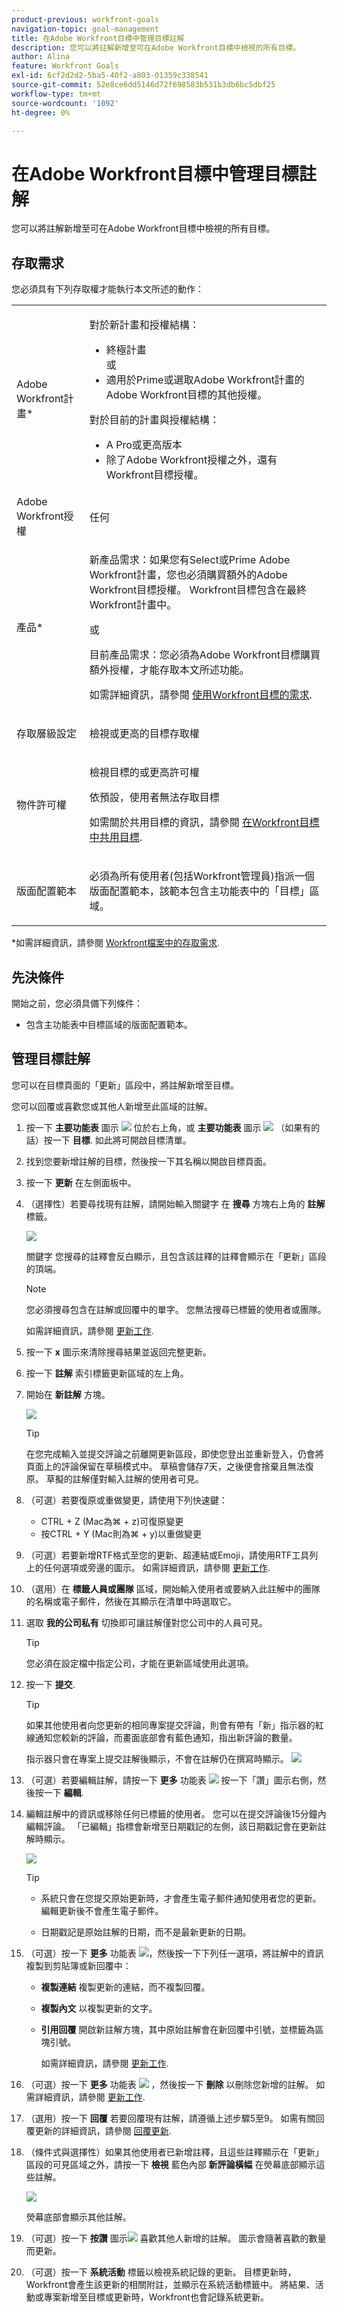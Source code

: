 ```yaml
---
product-previous: workfront-goals
navigation-topic: goal-management
title: 在Adobe Workfront目標中管理目標註解
description: 您可以將註解新增至可在Adobe Workfront目標中檢視的所有目標。
author: Alina
feature: Workfront Goals
exl-id: 6cf2d2d2-5ba5-40f2-a803-01359c338541
source-git-commit: 52e8ce6dd5146d72f698583b531b3db6bc5dbf25
workflow-type: tm+mt
source-wordcount: '1092'
ht-degree: 0%

---
```


# 在Adobe Workfront目標中管理目標註解

<!--Audited: 01/2024-->

<!--consider retiring this article when goals and all objects are in parity and we remove the legacy commenting from the system. From then on, there is just ONE way to comment and that will be documented in the Update Work article-->

<!--take "legacy" and "new commenting" references out when we remove the legacy - April 2024???-->

<!--<span class="preview">The highlighted information on this page refers to functionality not yet generally available. It is available only in the Preview environment for all customers. </span>

<span class="preview">For information about the current release schedule, see [First Quarter 2024 release overview](../../product-announcements/product-releases/24-q1-release-activity/24-q1-release-overview.md).</span>-->

<!--
After the monthly releases to Production, the same features are also available in the Production environment for customers who enabled fast releases. </span>  
<span class="preview">For information about fast releases, see [Enable or disable fast releases for your organization](../../administration-and-setup/set-up-workfront/configure-system-defaults/enable-fast-release-process.md)</span>  
-->

您可以將註解新增至可在Adobe Workfront目標中檢視的所有目標。

## 存取需求

您必須具有下列存取權才能執行本文所述的動作：

<table style="table-layout:auto">
<col>
</col>
<col>
</col>
<tbody>
 <tr> 
   <td role="rowheader">Adobe Workfront計畫*</td> 
   <td> 
   <p>對於新計畫和授權結構：
  <ul><li>終極計畫 </li>
  或
  <li>適用於Prime或選取Adobe Workfront計畫的Adobe Workfront目標的其他授權。 </li></ul> </p>
<p>對於目前的計畫與授權結構： 
<ul><li> A Pro或更高版本 </li>
  <li>除了Adobe Workfront授權之外，還有Workfront目標授權。</li></ul></p>
   </td> 
  </tr>
 <tr>
 <td role="rowheader">Adobe Workfront授權</td>
 <td>
 <p>任何</td>
 </tr>
 <tr>
 <td role="rowheader">產品*</td>
 <td>
 <p> 新產品需求：如果您有Select或Prime Adobe Workfront計畫，您也必須購買額外的Adobe Workfront目標授權。 Workfront目標包含在最終Workfront計畫中。</p>
 或
 <p>目前產品需求：您必須為Adobe Workfront目標購買額外授權，才能存取本文所述功能。 </p> <p>如需詳細資訊，請參閱 <a href="../../workfront-goals/goal-management/access-needed-for-wf-goals.md" class="MCXref xref">使用Workfront目標的需求</a>. </p> </td>
 </tr>
 <tr>
 <td role="rowheader">存取層級設定</td>
 <td> <p>檢視或更高的目標存取權</p> </td>
 </tr>
 <tr data-mc-conditions="">
 <td role="rowheader">物件許可權</td>
 <td>
  <div>
  <p>檢視目標的或更高許可權</p>
  <p>依預設，使用者無法存取目標 </p>
 <p>如需關於共用目標的資訊，請參閱 <a href="../../workfront-goals/workfront-goals-settings/share-a-goal.md" class="MCXref xref">在Workfront目標中共用目標</a>. </p>
  </div> </td>
 </tr>
 <tr>
   <td role="rowheader"><p>版面配置範本</p></td>
   <td> <p>必須為所有使用者(包括Workfront管理員)指派一個版面配置範本，該範本包含主功能表中的「目標」區域。 </p>  
</td>
  </tr>
</tbody>
</table>

*如需詳細資訊，請參閱 [Workfront檔案中的存取需求](/help/quicksilver/administration-and-setup/add-users/access-levels-and-object-permissions/access-level-requirements-in-documentation.md).

## 先決條件

開始之前，您必須具備下列條件：

* 包含主功能表中目標區域的版面配置範本。

## 管理目標註解

您可以在目標頁面的「更新」區段中，將註解新增至目標。

您可以回覆或喜歡您或其他人新增至此區域的註解。

1. 按一下 **主要功能表** 圖示 ![](assets/main-menu-icon.png) 位於右上角，或 **主要功能表** 圖示 ![](assets/lines-main-menu.png) （如果有的話）按一下 **目標**.
如此將可開啟目標清單。
1. 找到您要新增註解的目標，然後按一下其名稱以開啟目標頁面。
1. 按一下  **更新** 在左側面板中。
1. （選擇性）若要尋找現有註解，請開始輸入關鍵字 <!--or a user's name--> 在 **搜尋** 方塊右上角的 **註解** 標籤。

   ![](assets/search-field-in-updates-tab-goals.png)

   關鍵字 <!--or user--> 您搜尋的註釋會反白顯示，且包含該註釋的註釋會顯示在「更新」區段的頂端。

   <!--change the NOTE below when functionality changes-->

   >[!NOTE]
   >
   >您必須搜尋包含在註解或回覆中的單字。 您無法搜尋已標籤的使用者或團隊。

   如需詳細資訊，請參閱 [更新工作](../../workfront-basics/updating-work-items-and-viewing-updates/update-work.md).

1. 按一下 **x** 圖示來清除搜尋結果並返回完整更新。
1. 按一下 **註解** 索引標籤更新區域的左上角。
1. 開始在 **新註解** 方塊。

   ![](assets/comment-box-empty-unshimmed.png)

   >[!TIP]
   >
   >在您完成輸入並提交評論之前離開更新區段，即使您登出並重新登入，仍會將頁面上的評論保留在草稿模式中。 草稿會儲存7天，之後便會捨棄且無法復原。 草擬的註解僅對輸入註解的使用者可見。

1. （可選）若要復原或重做變更，請使用下列快速鍵：
   * CTRL + Z (Mac為⌘ + z)可復原變更
   * 按CTRL + Y (Mac則為⌘ + y)以重做變更
1. （可選）若要新增RTF格式至您的更新、超連結或Emoji，請使用RTF工具列上的任何選項或旁邊的圖示。 如需詳細資訊，請參閱 [更新工作](../../workfront-basics/updating-work-items-and-viewing-updates/update-work.md).
1. （選用）在 **標籤人員或團隊** 區域，開始輸入使用者或要納入此註解中的團隊的名稱或電子郵件，然後在其顯示在清單中時選取它。
1. 選取 **我的公司私有** 切換即可讓註解僅對您公司中的人員可見。

   >[!TIP]
   >
   >您必須在設定檔中指定公司，才能在更新區域使用此選項。

1. 按一下 **提交**.

   >[!TIP]
   >
   >如果其他使用者向您更新的相同專案提交評論，則會有帶有「新」指示器的紅線通知您較新的評論，而畫面底部會有藍色通知，指出新評論的數量。
   >
   >指示器只會在專案上提交註解後顯示，不會在註解仍在撰寫時顯示。
   >![](assets/real-time-new-red-indicator-unified-commenting-copy.png)

1. （可選）若要編輯註解，請按一下 **更多** 功能表 ![](assets/more-icon.png) 按一下「讚」圖示右側，然後按一下 **編輯**.
1. 編輯註解中的資訊或移除任何已標籤的使用者。
您可以在提交評論後15分鐘內編輯評論。 「已編輯」指標會新增至日期戳記的左側，該日期戳記會在更新註解時顯示。

   ![](assets/edited-tag-on-comment-unified-commenting.png)

   >[!TIP]
   >
   > * 系統只會在您提交原始更新時，才會產生電子郵件通知使用者您的更新。 編輯更新後不會產生電子郵件。
   >
   > * 日期戳記是原始註解的日期，而不是最新更新的日期。

1. （可選）按一下 **更多** 功能表 ![](assets/more-icon.png)，然後按一下下列任一選項，將註解中的資訊複製到剪貼簿或新回覆中：

   * **複製連結** 複製更新的連結，而不複製回覆。
   * **複製內文** 以複製更新的文字。
   * **引用回覆** 開啟新註解方塊，其中原始註解會在新回覆中引號，並標籤為區塊引號。

     如需詳細資訊，請參閱 [更新工作](../../workfront-basics/updating-work-items-and-viewing-updates/update-work.md).

1. （可選）按一下 **更多** 功能表 ![](assets/more-icon.png) ，然後按一下 **刪除** 以刪除您新增的註解。 如需詳細資訊，請參閱 [更新工作](../../workfront-basics/updating-work-items-and-viewing-updates/update-work.md).
1. （選用）按一下 **回覆** 若要回覆現有註解，請遵循上述步驟5至9。 如需有關回覆更新的詳細資訊，請參閱 [回覆更新](../../workfront-basics/updating-work-items-and-viewing-updates/reply-to-updates.md). <!--insure this stays accurate-->
1. （條件式與選擇性）如果其他使用者已新增註釋，且這些註釋顯示在「更新」區段的可見區域之外，請按一下 **檢視** 藍色內部 **新評論橫幅** 在熒幕底部顯示這些註解。

   ![](assets/blue-new-comments-banner-with-view-button.png)

   熒幕底部會顯示其他註解。
1. （可選）按一下 **按讚** 圖示![](assets/like-icon.png) 喜歡其他人新增的註解。 圖示會隨著喜歡的數量而更新。

1. （可選）按一下 **系統活動** 標籤以檢視系統記錄的更新。 目標更新時，Workfront會產生該更新的相關附註，並顯示在系統活動標籤中。 將結果、活動或專案新增至目標或更新時，Workfront也會記錄系統更新。 <!--ensure the casing on the tab has not changed-->


